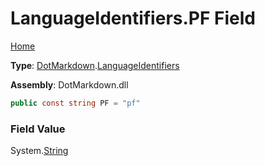 # LanguageIdentifiers\.PF Field

[Home](../../../README.md)

**Type**: [DotMarkdown](../../README.md)\.[LanguageIdentifiers](../README.md)

**Assembly**: DotMarkdown\.dll

```csharp
public const string PF = "pf"
```

### Field Value

System\.[String](https://docs.microsoft.com/en-us/dotnet/api/system.string)